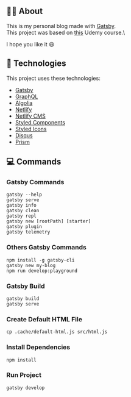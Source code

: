
## :man_technologist: About

This is my personal blog made with <a href="https://www.gatsbyjs.com/" target="_blank">Gatsby</a>.\
This project was based on <a href="https://www.udemy.com/course/gatsby-crie-um-site-pwa-com-react-graphql-e-netlify-cms/" target="_blank">this</a> Udemy course.\

I hope you like it :satisfied:

## :rocket: Technologies

This project uses these technologies:

- [Gatsby](https://www.gatsbyjs.com/)
- [GraphQL](https://graphql.org/)
- [Algolia](https://www.algolia.com/)
- [Netlify](https://www.netlify.com/)
- [Netlify CMS](https://www.netlifycms.org/)
- [Styled Components](https://styled-components.com/)
- [Styled Icons](https://styled-icons.js.org/)
- [Disqus](https://disqus.com/)
- [Prism](https://prismjs.com/)

## :computer: Commands
### Gatsby Commands
```npm
gatsby --help
gatsby serve
gatsby info
gatsby clean
gatsby repl
gatsby new [rootPath] [starter]
gatsby plugin
gatsby telemetry
```
### Others Gatsby Commands
```npm
npm install -g gatsby-cli
gatsby new my-blog
npm run develop:playground
```
### Gatsby Build
```npm
gatsby build
gatsby serve
```
### Create Default HTML File
```npm
cp .cache/default-html.js src/html.js
```
### Install Dependencies
```npm
npm install
```
### Run Project
```npm
gatsby develop
```

